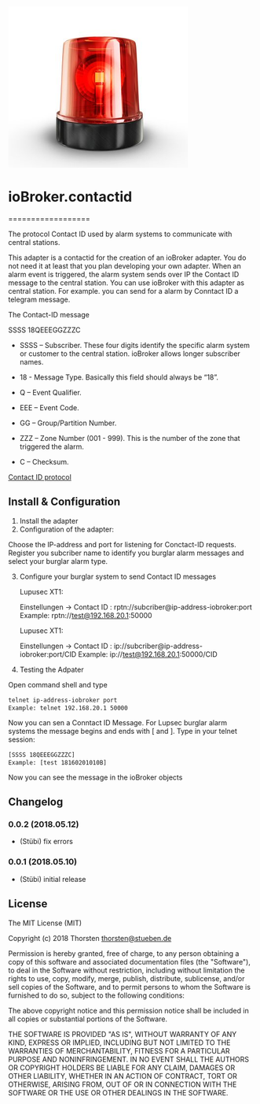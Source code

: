 ![Logo](contactidext.png)

# ioBroker.contactid
==================

The protocol Contact ID used by alarm systems to communicate with central stations.

This adapter is a contactid for the creation of an ioBroker adapter. You do not need it at least that you plan developing your own adapter.
When an alarm event is triggered, the alarm system sends over IP the Contact ID message to the central station.
You can use ioBroker with this adapter as central station. For example. you can send for a alarm by Conntact ID  a telegram message.  

The Contact-ID message

  SSSS 18QEEEGGZZZC

  * SSSS – Subscriber. These four digits identify the specific alarm system or customer to the central station. ioBroker allows longer subscriber names.

  * 18 - Message Type. Basically this field should always be “18”.
  * Q – Event Qualifier.
  * EEE – Event Code.
  * GG – Group/Partition Number.
  * ZZZ – Zone Number (001 - 999). This is the number of the zone that triggered the alarm.
  * C – Checksum.

[Contact ID protocol](http://www.technoimport.com.co/Producto/pdfs/ADEMCO%20-%20DC05_Contact_ID.pdf)


## Install & Configuration

1. Install the adapter
2. Configuration of the adapter:

  Choose the IP-address and port for listening for Conctact-ID requests.
  Register you subcriber name to identify you burglar alarm messages and
  select your burglar alarm type.

3. Configure your burglar system to send Contact ID messages

    Lupusec XT1:

      Einstellungen -> Contact ID : rptn://subcriber@ip-address-iobroker:port
      Example: rptn://test@192.168.20.1:50000

    Lupusec XT1:

      Einstellungen -> Contact ID : ip://subcriber@ip-address-iobroker:port/CID
      Example: ip://test@192.168.20.1:50000/CID


4. Testing the Adpater

  Open command shell and type  

  ```
  telnet ip-address-iobroker port
  Example: telnet 192.168.20.1 50000

  ```

  Now you can sen a Conntact ID Message. For Lupsec burglar alarm systems the
  message begins and ends with [ and ]. Type in your telnet session:

  ```
  [SSSS 18QEEEGGZZZC]
  Example: [test 18160201010B]
  ```

  Now you can see the message in the ioBroker objects


## Changelog

### 0.0.2 (2018.05.12)
* (Stübi) fix errors

### 0.0.1 (2018.05.10)
* (Stübi) initial release

## License
The MIT License (MIT)

Copyright (c) 2018 Thorsten <thorsten@stueben.de>

Permission is hereby granted, free of charge, to any person obtaining a copy
of this software and associated documentation files (the "Software"), to deal
in the Software without restriction, including without limitation the rights
to use, copy, modify, merge, publish, distribute, sublicense, and/or sell
copies of the Software, and to permit persons to whom the Software is
furnished to do so, subject to the following conditions:

The above copyright notice and this permission notice shall be included in
all copies or substantial portions of the Software.

THE SOFTWARE IS PROVIDED "AS IS", WITHOUT WARRANTY OF ANY KIND, EXPRESS OR
IMPLIED, INCLUDING BUT NOT LIMITED TO THE WARRANTIES OF MERCHANTABILITY,
FITNESS FOR A PARTICULAR PURPOSE AND NONINFRINGEMENT. IN NO EVENT SHALL THE
AUTHORS OR COPYRIGHT HOLDERS BE LIABLE FOR ANY CLAIM, DAMAGES OR OTHER
LIABILITY, WHETHER IN AN ACTION OF CONTRACT, TORT OR OTHERWISE, ARISING FROM,
OUT OF OR IN CONNECTION WITH THE SOFTWARE OR THE USE OR OTHER DEALINGS IN
THE SOFTWARE.
